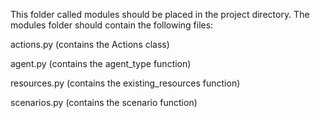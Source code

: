 This folder called modules should be placed in the project directory. The modules folder should contain the following files:

actions.py (contains the Actions class)

agent.py (contains the agent_type function)

resources.py (contains the existing_resources function)

scenarios.py (contains the scenario function)
